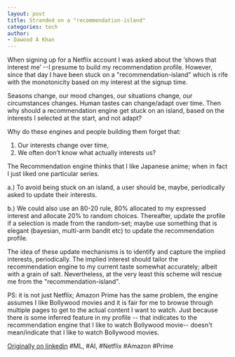```yaml
---
layout: post
title: Stranded on a "recommendation-island"
categories: tech
author:
- Dawood A Khan
---
```

When signing up for a Netflix account I was asked about the ‘shows that interest me’ --I presume to build my recommendation profile. However, since that day I have been stuck on a "recommendation-island" which is rife with the monotonicity based on my interest at the signup time. 

Seasons change, our mood changes, our situations change, our circumstances changes. Human tastes can change/adapt over time. Then why should a recommendation engine get stuck on an island, based on the interests I selected at the start, and not adapt?

Why do these engines and people building them forget that:

   1.  Our interests change over time, 
   2. We often don’t know what actually interests us? 

The Recommendation engine thinks that I like Japanese anime; when in fact I just liked one particular series.

a.) To avoid being stuck on an island, a user should be, maybe, periodically asked to update their interests. 

b.) We could also use an 80-20 rule, 80% allocated to my expressed interest and allocate 20% to random choices. Thereafter, update the profile if a selection is made from the random-set; maybe use something that is elegant (bayesian, multi-arm bandit etc) to update the recommendation profile. 

The idea of these update mechanisms is to identify and capture the implied interests, periodically. The implied interest should tailor the recommendation engine to my current taste somewhat accurately; albeit with a grain of salt. Nevertheless, at the very least this scheme will rescue me from the "recommendation-island".

PS: it is not just Netflix; Amazon Prime has the same problem, the engine assumes I like Bollywood movies and it is fair for me to browse through multiple pages to get to the actual content I want to watch. Just because there is some inferred feature in my profile -- that indicates to the recommendation engine that I like to watch Bollywood movie-- doesn't mean/indicate that I like to watch Bollywood movies.

[Originally on linkedin](https://www.linkedin.com/pulse/stranded-recommendation-island-dawood-khan/)
#ML, #AI, #Netflix #Amazon #Prime
